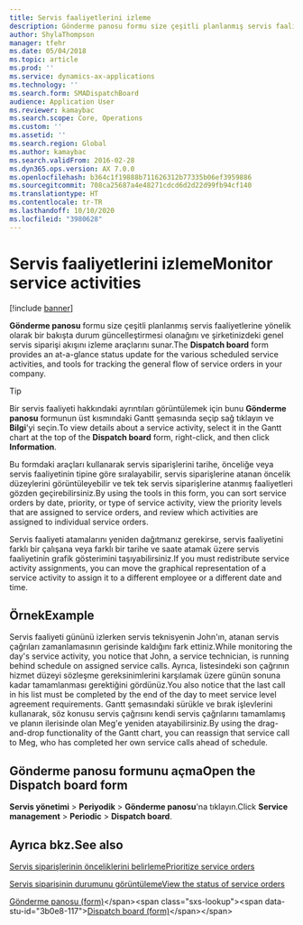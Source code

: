```yaml
---
title: Servis faaliyetlerini izleme
description: Gönderme panosu formu size çeşitli planlanmış servis faaliyetlerine yönelik olarak bir bakışta durum güncelleştirmesi olanağını ve şirketinizdeki genel servis siparişi akışını izleme araçlarını sunar.
author: ShylaThompson
manager: tfehr
ms.date: 05/04/2018
ms.topic: article
ms.prod: ''
ms.service: dynamics-ax-applications
ms.technology: ''
ms.search.form: SMADispatchBoard
audience: Application User
ms.reviewer: kamaybac
ms.search.scope: Core, Operations
ms.custom: ''
ms.assetid: ''
ms.search.region: Global
ms.author: kamaybac
ms.search.validFrom: 2016-02-28
ms.dyn365.ops.version: AX 7.0.0
ms.openlocfilehash: b364c1f19888b711626312b77335b06ef3959886
ms.sourcegitcommit: 708ca25687a4e48271cdcd6d2d22d99fb94cf140
ms.translationtype: HT
ms.contentlocale: tr-TR
ms.lasthandoff: 10/10/2020
ms.locfileid: "3980628"
---
```

# <a name="monitor-service-activities"></a><span data-ttu-id="3b0e8-103">Servis faaliyetlerini izleme</span><span class="sxs-lookup"><span data-stu-id="3b0e8-103">Monitor service activities</span></span> 

[!include [banner](../includes/banner.md)]


<span data-ttu-id="3b0e8-104">**Gönderme panosu** formu size çeşitli planlanmış servis faaliyetlerine yönelik olarak bir bakışta durum güncelleştirmesi olanağını ve şirketinizdeki genel servis siparişi akışını izleme araçlarını sunar.</span><span class="sxs-lookup"><span data-stu-id="3b0e8-104">The **Dispatch board** form provides an at-a-glance status update for the various scheduled service activities, and tools for tracking the general flow of service orders in your company.</span></span>


> [!TIP]
> <P><span data-ttu-id="3b0e8-105">Bir servis faaliyeti hakkındaki ayrıntıları görüntülemek için bunu <STRONG>Gönderme panosu</STRONG> formunun üst kısmındaki Gantt şemasında seçip sağ tıklayın ve <STRONG>Bilgi</STRONG>'yi seçin.</span><span class="sxs-lookup"><span data-stu-id="3b0e8-105">To view details about a service activity, select it in the Gantt chart at the top of the <STRONG>Dispatch board</STRONG> form, right-click, and then click <STRONG>Information</STRONG>.</span></span></P>


<span data-ttu-id="3b0e8-106">Bu formdaki araçları kullanarak servis siparişlerini tarihe, önceliğe veya servis faaliyetinin tipine göre sıralayabilir, servis siparişlerine atanan öncelik düzeylerini görüntüleyebilir ve tek tek servis siparişlerine atanmış faaliyetleri gözden geçirebilirsiniz.</span><span class="sxs-lookup"><span data-stu-id="3b0e8-106">By using the tools in this form, you can sort service orders by date, priority, or type of service activity, view the priority levels that are assigned to service orders, and review which activities are assigned to individual service orders.</span></span>

<span data-ttu-id="3b0e8-107">Servis faaliyeti atamalarını yeniden dağıtmanız gerekirse, servis faaliyetini farklı bir çalışana veya farklı bir tarihe ve saate atamak üzere servis faaliyetinin grafik gösterimini taşıyabilirsiniz.</span><span class="sxs-lookup"><span data-stu-id="3b0e8-107">If you must redistribute service activity assignments, you can move the graphical representation of a service activity to assign it to a different employee or a different date and time.</span></span>

## <a name="example"></a><span data-ttu-id="3b0e8-108">Örnek</span><span class="sxs-lookup"><span data-stu-id="3b0e8-108">Example</span></span>

<span data-ttu-id="3b0e8-109">Servis faaliyeti gününü izlerken servis teknisyenin John'ın, atanan servis çağrıları zamanlamasının gerisinde kaldığını fark ettiniz.</span><span class="sxs-lookup"><span data-stu-id="3b0e8-109">While monitoring the day's service activity, you notice that John, a service technician, is running behind schedule on assigned service calls.</span></span> <span data-ttu-id="3b0e8-110">Ayrıca, listesindeki son çağrının hizmet düzeyi sözleşme gereksinimlerini karşılamak üzere günün sonuna kadar tamamlanması gerektiğini gördünüz.</span><span class="sxs-lookup"><span data-stu-id="3b0e8-110">You also notice that the last call in his list must be completed by the end of the day to meet service level agreement requirements.</span></span> <span data-ttu-id="3b0e8-111">Gantt şemasındaki sürükle ve bırak işlevlerini kullanarak, söz konusu servis çağrısını kendi servis çağrılarını tamamlamış ve planın ilerisinde olan Meg'e yeniden atayabilirsiniz.</span><span class="sxs-lookup"><span data-stu-id="3b0e8-111">By using the drag-and-drop functionality of the Gantt chart, you can reassign that service call to Meg, who has completed her own service calls ahead of schedule.</span></span>

## <a name="open-the-dispatch-board-form"></a><span data-ttu-id="3b0e8-112">Gönderme panosu formunu açma</span><span class="sxs-lookup"><span data-stu-id="3b0e8-112">Open the Dispatch board form</span></span>

<span data-ttu-id="3b0e8-113">**Servis yönetimi** \> **Periyodik** \> **Gönderme panosu**'na tıklayın.</span><span class="sxs-lookup"><span data-stu-id="3b0e8-113">Click **Service management** \> **Periodic** \> **Dispatch board**.</span></span>

## <a name="see-also"></a><span data-ttu-id="3b0e8-114">Ayrıca bkz.</span><span class="sxs-lookup"><span data-stu-id="3b0e8-114">See also</span></span>

[<span data-ttu-id="3b0e8-115">Servis siparişlerinin önceliklerini belirleme</span><span class="sxs-lookup"><span data-stu-id="3b0e8-115">Prioritize service orders</span></span>](prioritize-service-orders.md)

[<span data-ttu-id="3b0e8-116">Servis siparişinin durumunu görüntüleme</span><span class="sxs-lookup"><span data-stu-id="3b0e8-116">View the status of service orders</span></span>](view-the-status-of-service-orders.md)

<span data-ttu-id="3b0e8-117">[Gönderme panosu (form)](https://technet.microsoft.com/library/hh242789\(v=ax.60\))</span><span class="sxs-lookup"><span data-stu-id="3b0e8-117">[Dispatch board (form)](https://technet.microsoft.com/library/hh242789\(v=ax.60\))</span></span>

  


